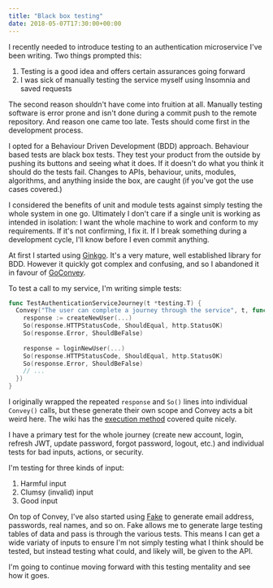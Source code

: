 ```yaml
---
title: "Black box testing"
date: 2018-05-07T17:30:00+00:00
---
```


I recently needed to introduce testing to an authentication microservice I've been writing. Two things prompted this:

1. Testing is a good idea and offers certain assurances going forward
1. I was sick of manually testing the service myself using Insomnia and saved requests

The second reason shouldn't have come into fruition at all. Manually testing software is error prone and isn't done during a commit push to the remote repository. And reason one came too late. Tests should come first in the development process.

I opted for a Behaviour Driven Development (BDD) approach. Behaviour based tests are black box tests. They test your product from the outside by pushing its buttons and seeing what it does. If it doesn't do what you think it should do the tests fail. Changes to APIs, behaviour, units, modules, algorithms, and anything inside the box, are caught (if you've got the use cases covered.)

I considered the benefits of unit and module tests against simply testing the whole system in one go. Ultimately I don't care if a single unit is working as intended in isolation: I want the whole machine to work and conform to my requirements. If it's not confirming, I fix it. If I break something during a development cycle, I'll know before I even commit anything.

At first I started using [Ginkgo](https://github.com/onsi/ginkgo). It's a very mature, well established library for BDD. However it quickly got complex and confusing, and so I abandoned it in favour of [GoConvey](https://github.com/smartystreets/goconvey/).

To test a call to my service, I'm writing simple tests:

```go
func TestAuthenticationServiceJourney(t *testing.T) {
  Convey("The user can complete a journey through the service", t, func() {
    response := createNewUser(...)
    So(response.HTTPStatusCode, ShouldEqual, http.StatusOK)
    So(response.Error, ShouldBeFalse)
    
    response = loginNewUser(...)
    So(response.HTTPStatusCode, ShouldEqual, http.StatusOK)
    So(response.Error, ShouldBeFalse)
    // ...
  })
}
```

I originally wrapped the repeated `response` and `So()` lines into individual `Convey()` calls, but these generate their own scope and Convey acts a bit weird here. The wiki has the [execution method](https://github.com/smartystreets/goconvey/wiki/Execution-order) covered quite nicely.

I have a primary test for the whole journey (create new account, login, refresh JWT, update password, forgot password, logout, etc.) and individual tests for bad inputs, actions, or security.

I'm testing for three kinds of input:

1. Harmful input
1. Clumsy (invalid) input
1. Good input

On top of Convey, I've also started using [Fake](https://github.com/icrowley/fake) to generate email address, passwords, real names, and so on. Fake allows me to generate large testing tables of data and pass is through the various tests. This means I can get a wide variaty of inputs to ensure I'm not simply testing what I think should be tested, but instead testing what could, and likely will, be given to the API.

I'm going to continue moving forward with this testing mentality and see how it goes.
